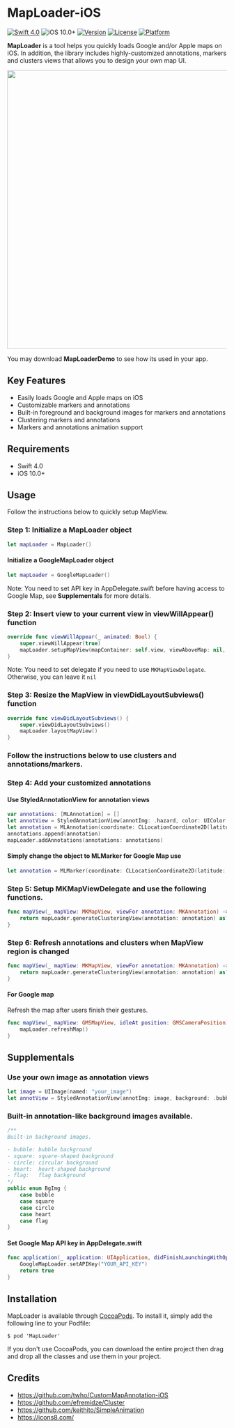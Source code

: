 # MapLoader-iOS

[![Swift 4.0](https://img.shields.io/badge/Swift-4.0-orange.svg?style=flat)](https://developer.apple.com/swift/)
![iOS 10.0+](https://img.shields.io/badge/iOS-10.0%2B-blue.svg)
[![Version](https://img.shields.io/cocoapods/v/MapLoader.svg?style=flat)](http://cocoapods.org/pods/MapLoader)
[![License](https://img.shields.io/cocoapods/l/MapLoader.svg?style=flat)](http://cocoapods.org/pods/MapLoader)
[![Platform](https://img.shields.io/cocoapods/p/MapLoader.svg?style=flat)](http://cocoapods.org/pods/MapLoader)

**MapLoader** is a tool helps you quickly loads Google and/or Apple maps on iOS. In addition, the library includes highly-customized annotations, markers and clusters views that allows you to design your own map UI.

<img src="https://raw.githubusercontent.com/twho/MapLoader-iOS/master/Images/demo.gif" width="640">

You may download **MapLoaderDemo** to see how its used in your app. 

## Key Features
- Easily loads Google and Apple maps on iOS
- Customizable markers and annotations
- Built-in foreground and background images for markers and annotations
- Clustering markers and annotations
- Markers and annotations animation support

## Requirements
- Swift 4.0
- iOS 10.0+

## Usage

Follow the instructions below to quickly setup MapView.

### Step 1: Initialize a MapLoader object
```swift
let mapLoader = MapLoader()
```
#### Initialize a GoogleMapLoader object 
```swift
let mapLoader = GoogleMapLoader()
```
Note: You need to set API key in AppDelegate.swift before having access to Google Map, see __Supplementals__ for more details.

### Step 2: Insert view to your current view in viewWillAppear() function
```swift
override func viewWillAppear(_ animated: Bool) {
    super.viewWillAppear(true)
    mapLoader.setupMapView(mapContainer: self.view, viewAboveMap: nil, delegate: self)
}
```
Note: You need to set delegate if you need to use ```MKMapViewDelegate```. Otherwise, you can leave it ```nil```

### Step 3: Resize the MapView in viewDidLayoutSubviews() function
```swift
override func viewDidLayoutSubviews() {
    super.viewDidLayoutSubviews()
    mapLoader.layoutMapView()
}
```

### Follow the instructions below to use __clusters__ and __annotations/markers__.
### Step 4: Add your customized annotations
#### Use StyledAnnotationView for annotation views
```swift
var annotations: [MLAnnotation] = []  
let annotView = StyledAnnotationView(annotImg: .hazard, color: UIColor.white, background: .bubble, bgColor: UIColor.blue)
let annotation = MLAnnotation(coordinate: CLLocationCoordinate2D(latitude: 42.36, longitude: -71.06), annotView: annotView, data: nil)  
annotations.append(annotation)  
mapLoader.addAnnotations(annotations: annotations)
```
#### Simply change the object to MLMarker for Google Map use
```swift
let annotation = MLMarker(coordinate: CLLocationCoordinate2D(latitude: 42.36, longitude: -71.06), annotView: annotView, data: nil)  
```
### Step 5: Setup MKMapViewDelegate and use the following functions.
```swift
func mapView(_ mapView: MKMapView, viewFor annotation: MKAnnotation) -> MKAnnotationView? {
    return mapLoader.generateClusteringView(annotation: annotation) as? MKAnnotationView
}
```

### Step 6: Refresh annotations and clusters when MapView region is changed
```swift
func mapView(_ mapView: MKMapView, viewFor annotation: MKAnnotation) -> MKAnnotationView? {
    return mapLoader.generateClusteringView(annotation: annotation) as? MKAnnotationView
}
```
#### For Google map
Refresh the map after users finish their gestures.

```swift
func mapView(_ mapView: GMSMapView, idleAt position: GMSCameraPosition) {
	mapLoader.refreshMap()
}
```
## Supplementals
### Use your own image as annotation views
```swift
let image = UIImage(named: "your_image")
let annotView = StyledAnnotationView(annotImg: image, background: .bubble, bgColor: UIColor.blue)
```
### Built-in annotation-like background images available. 
```swift
/**
Built-in background images.

- bubble: bubble background
- square: square-shaped background
- circle: circular background
- heart:  heart-shaped background
- flag:   flag background
*/
public enum BgImg {
    case bubble
    case square
    case circle
    case heart
    case flag
}
```
#### Set Google Map API key in AppDelegate.swift
```swift
func application(_ application: UIApplication, didFinishLaunchingWithOptions launchOptions: [UIApplicationLaunchOptionsKey: Any]?) -> Bool {
    GoogleMapLoader.setAPIKey("YOUR_API_KEY")
    return true
}
```

## Installation

MapLoader is available through [CocoaPods](http://cocoapods.org). To install
it, simply add the following line to your Podfile:

```
$ pod 'MapLoader'
```
If you don't use CocoaPods, you can download the entire project then drag and drop all the classes and use them in your project.

## Credits
* https://github.com/twho/CustomMapAnnotation-iOS
* https://github.com/efremidze/Cluster
* https://github.com/keithito/SimpleAnimation
* https://icons8.com/

